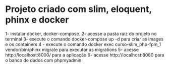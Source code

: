 # Projeto criado com slim, eloquent, phinx e docker
1- instalar docker, docker-compose.
2- acesse a pasta raiz do projeto no terminal
3- execute o comando docker-compose up -d para criar as images e os containers
4 - execute o comando docker exec curso-slim_php-fpm_1 vendor/bin/phinx migrate para executar as migrations
5- acesse http://localhost:8000/ para a aplicação
6- acesse http://localhost:8080 para o banco de dados com phpmyadmin
